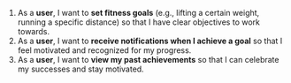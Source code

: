 1. As a **user**, I want to **set fitness goals** (e.g., lifting a certain weight, running a specific distance) so that I have clear objectives to work towards.
2. As a **user**, I want to **receive notifications when I achieve a goal** so that I feel motivated and recognized for my progress.
3. As a **user**, I want to **view my past achievements** so that I can celebrate my successes and stay motivated.
